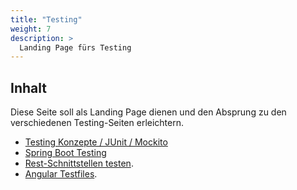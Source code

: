 ```yaml
---
title: "Testing"
weight: 7
description: >
  Landing Page fürs Testing
---
```


## Inhalt

Diese Seite soll als Landing Page dienen und den Absprung zu den verschiedenen Testing-Seiten erleichtern.

- [Testing Konzepte / JUnit / Mockito](../../../../docs/java/java-testing/)
- [Spring Boot Testing](../../../../docs/java/spring-boot/spring-boot-testing/)
- [Rest-Schnittstellen testen](../../../../docs/java/java-rest-testing/).
- [Angular Testfiles](../../../../docs/web/angular/02_7_angular_unit_test/).
